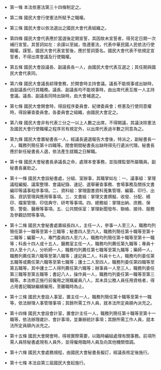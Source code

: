 * 第一條 本法依憲法第三十四條制定之。

* 第二條 國民大會行使憲法所賦予之職權。

* 第三條 國民大會以依法選出之國民大會代表組織之。

* 第四條 國民大會代表應於當選後定期宣誓，其因故未宣誓者，得另定日期一次補行宣誓。其誓詞如左：余謹以至誠，恪遵憲法，代表中華民國人民依法行使職權。謹誓。國民大會代表宣誓後，應於誓詞簽名。國民大會代表不依規定宣誓者，不得出席會議及行使職權。

* 第五條 國民大會設議長、副議長各一人，由國民大會代表互選之；其任期與國民大會代表同。

* 第六條 國民大會議長綜理會務，於開會時主持會議。議長不能視事或出缺時，由副議長代行其職務。議長、副議長均不能視事時，由出席代表互推一人主持會議。議長、副議長同時出缺時，由大會補選之。

* 第七條 國民大會開會時，得設程序委員會、紀律委員會；修憲及行使同意權時，得設審查委員會。各委員會之組織，由國民大會定之。

* 第八條 國民大會非有代表三分之一以上人數之出席，不得開議，其議決除憲法及國民大會行使職權之程序另有規定外，以出席代表過半數之同意為之。

* 第九條 國民大會置秘書長一人，經議長遴選報告大會後，特派之，副秘書長一人，職務列簡任第十四職等。閉會期間秘書長出缺時得先行遴派代理。秘書長應於新任秘書長人選，依法產生就職之日解職。

* 第十條 國民大會秘書長承議長之命，處理本會事務，並指揮監督所屬職員。副秘書長襄助之。

* 第十一條 國民大會設秘書處，分組、室辦事，其職掌如左：一、議事組：掌理議程編擬、議案整理、會議紀錄、速記、選舉審查事務、會場事務及關係文書編印等議事程序事項。二、資料組：掌理圖書資料蒐集管理、編纂、印行、出版、資訊管理與應用等事項。三、文書組：掌理文書撰擬、收發、分配、繕印、檔案管理、印信典守、研考等事項。四、總務組：掌理出納、庶務、保管、警衛、醫療等事項。五、公共關係室：掌理新聞發布、聯絡、接待、服務及參觀訪問等事項。

* 第十二條 國民大會秘書處置組長四人，主任一人，參事一人至三人，職務均列簡任第十一職等至第十三職等；秘書四人至六人，職務列簡任第十職等至第十二職等；編纂一人，專門委員四人至六人，職務均列簡任第十職等至第十一職等；科長十四人或十五人，醫務室主任一人，職務均列薦任第九職等；專員十四人至十六人，分析師一人，職務均列薦任第七職等至第九職等；藥師一人，職務列薦任第六職等至第八職等；速記員二人，科員十七人，職務均列委任第五職等或薦任第六職等至第七職等；護士二人至四人，職務列委任第四職等至第五職等，其中護士二人得列薦任第六職等；辦事員一人至三人，職務列委任第三職等至第五職等；書記八人，操作員一人，職務均列委任第一職等至第三職等。本法修正施行前僱用之現職雇員八人，其未具公務人員任用資格者，得占用書記職缺繼續僱用，至離職時為止。

* 第十三條 國民大會設人事室，置主任一人，職務列簡任第十職等至第十一職等，依法辦理人事管理事項；其餘所需工作人員，就本法所定員額內派充之。

* 第十四條 國民大會設會計室，置會計主任一人，職務列簡任第十職等至第十一職等，依法辦理歲計、會計事項，並兼辦統計事項；其餘所需工作人員，就本法所定員額內派充之。

* 第十五條 國民大會開會時，得視實際需要，以臨時編組處理有關事務。前項所需人員除秘書處現有人員外，並得僱用臨時人員及向其他機關借調。

* 第十六條 國民大會處務規程，由國民大會秘書長擬訂，經議長核定後施行。

* 第十七條 本法自第三屆國民大會起施行。

